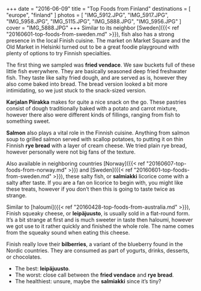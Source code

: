 +++
date    = "2016-06-09"
title   = "Top Foods from Finland"
destinations = [ "europe", "finland" ]
photos = [
  "IMG_5912.JPG", "IMG_5917.JPG", "IMG_5958.JPG", "IMG_5115.JPG", "IMG_5888.JPG",
  "IMG_5956.JPG"
]
cover = "IMG_5888.JPG"
+++
Similar to its neighbor [Sweden]({{< ref "20160601-top-foods-from-sweden.md" >}}), fish also has a strong presence in the local Finish cuisine. The market on Market Square and the Old Market in Helsinki turned out to be a great foodie playground with plenty of options to try Finnish specialties.
<!--more-->
The first thing we sampled was **fried vendace**. We saw buckets full of these little fish everywhere. They are basically seasoned deep fried freshwater fish. They taste like salty fried dough, and are served as is, however they also come baked into bread. The bread version looked a bit more intimidating, so we just stuck to the snack-sized version.

**Karjalan Piirakka** makes for quite a nice snack on the go. These pastries consist of dough traditionally baked with a potato and carrot mixture, however there also were different kinds of fillings, ranging from fish to something sweet.

**Salmon** also plays a vital role in the Finnish cuisine. Anything from salmon soup to grilled salmon served with scallop potatoes, to putting it on thin Finnish **rye bread** with a layer of cream cheese. We tried plain rye bread, however personally were not big fans of the texture.

Also available in neighboring countries [Norway]({{< ref "20160607-top-foods-from-norway.md" >}}) and [Sweden]({{< ref "20160601-top-foods-from-sweden.md" >}}), these salty fish, or **salmiakki** licorice come with a salty after taste. If you are a fan on licorice to begin with, you might like these treats, however if you don’t then this is going to taste twice as strange.

Similar to [haloumi]({{< ref "20160428-top-foods-from-australia.md" >}}), Finish squeaky cheese, or **leipäjuusto**, is usually sold in a flat-round form. It’s a bit strange at first and is much sweeter in taste then haloumi, however we got use to it rather quickly and finished the whole role. The name comes from the squeaky sound when eating this cheese.

Finish really love their **bilberries**, a variant of the blueberry found in the Nordic countries. They are consumed as part of yogurts, drinks, desserts, or chocolates.

* The best: **leipäjuusto**.
* The worst: close call between the **fried vendace** and **rye bread**.
* The healthiest: unsure, maybe the **salmiakki** since it’s tiny?